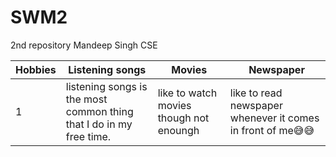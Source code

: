 # SWM2
2nd repository
Mandeep Singh
CSE

| **Hobbies** | **Listening songs** | **Movies** | **Newspaper** |
|-------------|---------------------|------------|---------------|
|1| listening songs is the most common thing that I do in my free time. | like to watch movies though not enoungh| like to read newspaper whenever it comes in front of me😅😅 |
